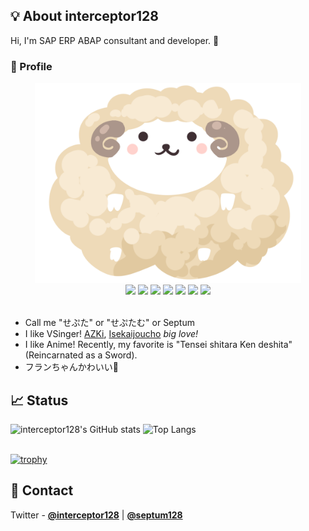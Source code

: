 ## 💡 About interceptor128
Hi, I'm SAP ERP ABAP consultant and developer. 🤝

### 🐑 Profile
<div align="center">
  <img src="icon.png" height="320px" width="auto" />
  <br>
  <img src="https://img.shields.io/badge/age-32-green" />
  <img src="https://img.shields.io/badge/language-Japanese-brightgreen" />
  <img src="https://img.shields.io/badge/favorite-TypeScript-blue" />
  <img src="https://img.shields.io/badge/Study-Deno-yellowgreen" />
  <img src="https://img.shields.io/badge/Work-SAP__SD-orange" />
  <img src="https://img.shields.io/badge/used%20work-ABAP-B6CADE" />
  <a href="https://lit.link/interceptor128" target="_blank">
  <img src="https://img.shields.io/badge/Detail-Profile-9cf" />
  </a>
</div>
<br>

- Call me "せぷた" or "せぷたむ" or Septum
- I like VSinger! [AZKi](https://twitter.com/AZKi_VDiVA), [Isekaijoucho](https://twitter.com/isekaijoucho) _big love!_
- I like Anime! Recently, my favorite is "Tensei shitara Ken deshita" (Reincarnated as a Sword).
- フランちゃんかわいい💞

## 📈 Status
<div align = "left">
  <img alt="interceptor128's GitHub stats" height="150px" src="https://github-readme-stats-git-masterrstaa-rickstaa.vercel.app/api?username=interceptor128&show_icons=true&theme=solarized-dark" />
  <img alt="Top Langs" height="150px" src="https://github-readme-stats-git-masterrstaa-rickstaa.vercel.app/api/top-langs/?username=interceptor128&layout=compact&theme=solarized-dark" />
</div>
<br>

[![trophy](https://github-profile-trophy.vercel.app/?username=interceptor128)](https://github.com/ryo-ma/github-profile-trophy)

## 📩 Contact

Twitter - **[@interceptor128](https://twitter.com/interceptor128)** | **[@septum128](https://twitter.com/septum128)**
